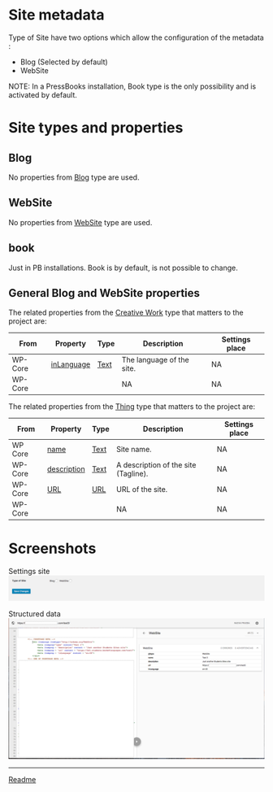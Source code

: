 #  Site metadata
Type of Site have two options which allow the configuration of the metadata :
* Blog (Selected by default)
* WebSite

NOTE: In a PressBooks installation, Book type is the only possibility and is activated by default.

# Site types and properties
## Blog

No properties from [Blog](https://schema.org/Blog "https://schema.org/Blog") type are used.

## WebSite

No properties from [WebSite](https://schema.org/WebSite "https://schema.org/WebSite") type are used.

## book
Just in PB installations. Book is by default, is not possible to change.

## General Blog and WebSite properties

The related properties from the [Creative Work](https://schema.org/CreativeWork "https://schema.org/CreativeWork") type that matters to the project are:

| From | Property | Type | Description | Settings place |
| ---- | -------- |----- | ----------- | --------------
| WP-Core | [inLanguage](https://schema.org/inLanguage) | [Text](https://schema.org/Text "https://schema.org/Text") | 	The language of the site. | NA
| WP-Core | []() | []() | 	NA | NA

The related properties from the [Thing](https://schema.org/Thing "https://schema.org/Thing") type that matters to the project are:

| From | Property | Type | Description | Settings place |
| ---- | -------- |----- | ----------- | --------------
| WP Core | [name](https://schema.org/name "https://schema.org/name") | [Text](https://schema.org/Text "https://schema.org/Text") | Site name. | NA
| WP-Core | [description](https://schema.org/description) | [Text](https://schema.org/Text "https://schema.org/Text") | 	A description of the site (Tagline). | NA
| WP-Core | [URL](https://schema.org/url) | [URL](https://schema.org/URL) | 	URL of the site. | NA
| WP-Core | []() | []() | 	NA | NA

# Screenshots
Settings site
![settings-site](/doc/images/settings-site.png)

Structured data
![structured-data-site](/doc/images/structured-data-site.png)

---

[Readme](//Readme.md)
